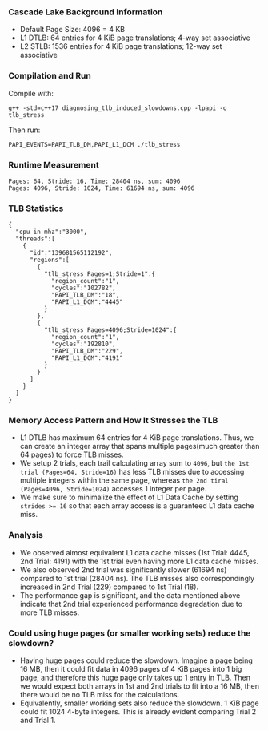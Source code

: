 ### Cascade Lake Background Information
- Default Page Size: 4096 = 4 KB
- L1 DTLB: 64 entries for 4 KiB page translations; 4-way set associative
- L2 STLB: 1536 entries for 4 KiB page translations; 12-way set associative


### Compilation and Run
Compile with:
```
g++ -std=c++17 diagnosing_tlb_induced_slowdowns.cpp -lpapi -o tlb_stress
```
Then run:
```
PAPI_EVENTS=PAPI_TLB_DM,PAPI_L1_DCM ./tlb_stress
```

### Runtime Measurement
```
Pages: 64, Stride: 16, Time: 28404 ns, sum: 4096
Pages: 4096, Stride: 1024, Time: 61694 ns, sum: 4096
```

### TLB Statistics
```
{
  "cpu in mhz":"3000",
  "threads":[
    {
      "id":"139681565112192",
      "regions":[
        {
          "tlb_stress Pages=1;Stride=1":{
            "region_count":"1",
            "cycles":"102782",
            "PAPI_TLB_DM":"18",
            "PAPI_L1_DCM":"4445"
          }
        },
        {
          "tlb_stress Pages=4096;Stride=1024":{
            "region_count":"1",
            "cycles":"192810",
            "PAPI_TLB_DM":"229",
            "PAPI_L1_DCM":"4191"
          }
        }
      ]
    }
  ]
}
```

### Memory Access Pattern and How It Stresses the TLB
- L1 DTLB has maximum 64 entries for 4 KiB page translations. Thus, we can create an integer array that
spans multiple pages(much greater than 64 pages) to force TLB misses.
- We setup 2 trials, each trail calculating array sum to `4096`, but `the 1st trial (Pages=64, Stride=16)`
has less TLB misses due to accessing multiple integers within the same page, whereas `the 2nd tiral (Pages=4096, Stride=1024)`
accesses 1 integer per page.
- We make sure to minimalize the effect of L1 Data Cache by setting `strides >= 16` so that each array access is a guaranteed L1 data cache miss.

### Analysis
- We observed almost equivalent L1 data cache misses (1st Trial: 4445, 2nd Trial: 4191) with the 1st trial even having more L1 data cache misses.
- We also observed 2nd trial was significantly slower (61694 ns) compared to 1st trial (28404 ns). The TLB misses also correspondingly increased in 2nd Trial (229) compared to 1st Trial (18).
- The performance gap is significant, and the data mentioned above indicate that 2nd trial experienced performance degradation due to more TLB misses.

### Could using huge pages (or smaller working sets) reduce the slowdown?
- Having huge pages could reduce the slowdown. Imagine a page being 16 MB, then it could fit data in 4096 pages of 4 KiB pages into 1 big page, and therefore this huge page only takes up 1 entry in TLB. Then we would expect both arrays in 1st and 2nd trials to fit into a 16 MB, then there would be no TLB miss for the calculations.
- Equivalently, smaller working sets also reduce the slowdown. 1 KiB page could fit 1024 4-byte integers. This is already evident comparing Trial 2 and Trial 1.